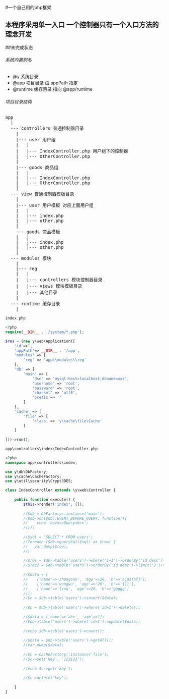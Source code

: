 #一个自己用的php框架
## 本程序采用单一入口 一个控制器只有一个入口方法的理念开发
##未完成状态

###### 系统内置别名
* @y  系统目录
* @app  项目目录 由 appPath 指定
* @runtime  缓存目录 指向 @app/runtime

###### 项目目录结构
<pre>
app
  |
  --- controllers 普通控制器目录
    |
    |--- user 用户组
    |   |
    |   |--- IndexController.php 用户组下的控制器
    |   |--- OtherController.php
    |
    |--- goods 商品组
    |   |
    |   |--- IndexController.php
    |   |--- OtherController.php
    |
  --- view 普通控制器模板目录
    |
    |--- user 用户模板 对应上面用户组
    |   |
    |   |--- index.php
    |   |--- other.php
    |
    --- goods 商品模板
    |   |
    |   |--- index.php
    |   |--- other.php
    |
  --- modules 模块
    |
    |--- reg
    |   |
    |   |--- controllers 模块控制器目录
    |   |--- views 模块模板目录
    |   |--- 其他目录
    |
  --- runtime 缓存目录
    |
</pre>

```php
index.php

<?php
require(__DIR__ . '/system/Y.php');

$res = (new y\web\Application([
	'id'=>1, 
	'appPath'=> __DIR__ . '/app',
	'modules' => [
		'reg' => 'app\\modules\\reg'
	],
	'db' => [
		'main' => [
			'dsn' => 'mysql:host=localhost;dbname=xxx',
			'username' => 'root',
			'password' => 'root',
			'charset' => 'utf8',
			'prefix'=> ''
		]
	],
    'cache' => [
        'file' => [
            'class' => 'y\cache\file\Cache'
        ]
    ]
	
]))->run();
```

```php
app\controllers\index\IndexController.php

<?php
namespace app\controllers\index;

use y\db\DbFactory;
use y\cache\CacheFactory;
use y\util\security\Crypt3DES;

class IndexController extends \y\web\Controller {
	
	public function execute() {
        $this->render('index', []);
        
		//$db = DbFactory::instance('main');
        //$db->on($db::EVENT_BEFORE_QUERY, function(){
        //    echo 'beforeQuery<br>';
        //});
        
		//$sql = 'SELECT * FROM users';
		//foreach ($db->querySql($sql) as $row) {
        //   var_dump($row);
		//}
        
        //$res = $db->table('users')->where('1=1')->orderBy('id desc')->getAll();
        //$res2 = $db->table('users')->orderBy('id desc')->limit('2')->getAll();
        
        //$data = [
        //    ['name'=>'zhangsan', 'age'=>20, 'b'=>'ajdsfafj'],
        //    ['name'=>'wangwu', 'age'=>'20', 'b'=>'111'],
        //    ['name'=>'lisu', 'age'=>20, 'b'=>'ggggg']
        //];
        //$c = $db->table('users')->insert($data);
        
        //$c = $db->table('users')->where('id=1')->delete();
        
        //$data = ['name'=>'abc', 'age'=>1];
        //$db->table('users')->where('id=1')->update($data);
        
        //echo $db->table('users')->count();
        
        //$data = $db->table('users')->getAll();
        //var_dump($data);
        
        //$c = CacheFactory::instance('file');
        //$c->set('key', '123123');
        
        //echo $c->get('key');
        
        //$c->delete('key');
       
	}
}
```
